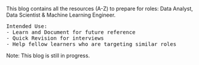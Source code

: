 This blog contains all the resources (A-Z) to prepare for roles: Data Analyst, Data Scientist & Machine Learning Engineer. 

<pre>
Intended Use:
- Learn and Document for future reference
- Quick Revision for interviews
- Help fellow learners who are targeting similar roles
</pre>

Note: This blog is still in progress.
